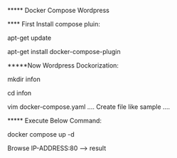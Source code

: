 
***** Docker Compose Wordpress

**** First Install compose pluin:

apt-get update

apt-get install docker-compose-plugin

*****Now Wordpress Dockorization:

mkdir infon

cd infon

vim docker-compose.yaml
....
Create file like sample
....

***** Execute Below Command:

docker compose up -d

Browse IP-ADDRESS:80  --> result
